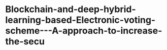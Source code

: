# Blockchain-and-deep-hybrid-learning-based-Electronic-voting-scheme---A-approach-to-increase-the-secu
